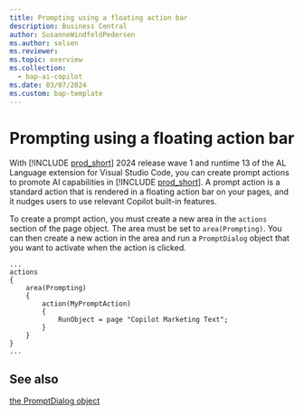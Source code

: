 ```yaml
---
title: Prompting using a floating action bar
description: Business Central
author: SusanneWindfeldPedersen
ms.author: solsen
ms.reviewer: 
ms.topic: overview
ms.collection:
  - bap-ai-copilot
ms.date: 03/07/2024
ms.custom: bap-template
---
```


# Prompting using a floating action bar

With [!INCLUDE [prod_short](includes/prod_short.md)] 2024 release wave 1 and runtime 13 of the AL Language extension for Visual Studio Code, you can create prompt actions to promote AI capabilities in [!INCLUDE [prod_short](includes/prod_short.md)]. A prompt action is a standard action that is rendered in a floating action bar on your pages, and it nudges users to use relevant Copilot built-in features.

To create a prompt action, you must create a new area in the `actions` section of the page object. The area must be set to `area(Prompting)`. You can then create a new action in the area and run a `PromptDialog` object that you want to activate when the action is clicked.

```al
...
actions
{
    area(Prompting)
    {
        action(MyPromptAction)
        {
            RunObject = page "Copilot Marketing Text";
        }
    }
}
...
```

## See also

[the PromptDialog object](devenv-page-type-promptdialog.md)